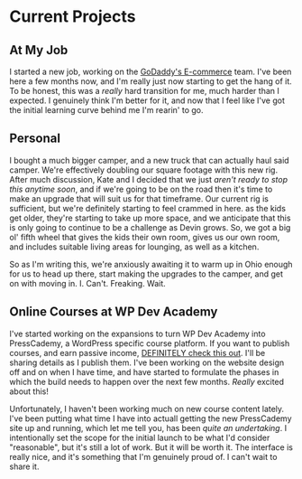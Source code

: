 # Current Projects

## At My Job

I started a new job, working on the [GoDaddy's E-commerce](https://www.godaddy.com/hosting/ecommerce-hosting) team. I've been here a few months now, and I'm really just now starting to get the hang of it. To be honest, this was a _really_ hard transition for me, much harder than I expected. I genuinely think I'm better for it, and now that I feel like I've got the initial learning curve behind me I'm rearin' to go.

## Personal

I bought a much bigger camper, and a new truck that can actually haul said camper. We're effectively doubling our square footage with this new rig. After much discussion, Kate and I decided that we just _aren't ready to stop this anytime soon_, and if we're going to be on the road then it's time to make an upgrade that will suit us for that timeframe. Our current rig is sufficient, but we're definitely starting to feel crammed in here. as the kids get older, they're starting to take up more space, and we anticipate that this is only going to continue to be a challenge as Devin grows. So, we got a big ol' fifth wheel that gives the kids their own room, gives us our own room, and includes suitable living areas for lounging, as well as a kitchen.

So as I'm writing this, we're anxiously awaiting it to warm up in Ohio enough for us to head up there, start making the upgrades to the camper, and get on with moving in. I. Can't. Freaking. Wait.

## Online Courses at WP Dev Academy

I've started working on the expansions to turn WP Dev Academy into PressCademy, a WordPress specific course platform. If you want to publish courses, and earn passive income, [DEFINITELY check this out](https://twitter.com/AlexStandiford/status/1467627243593781251?s=20). I'll be sharing details as I publish them. I've been working on the website design off and on when I have time, and have started to formulate the phases in which the build needs to happen over the next few months. _Really_ excited about this!

Unfortunately, I haven't been working much on new course content lately. I've been putting what time I have into actuall getting the new PressCademy site up and running, which let me tell you, has been _quite an undertaking_. I intentionally set the scope for the initial launch to be what I'd consider "reasonable", but it's still a lot of work. But it will be worth it. The interface is really nice, and it's something that I'm genuinely proud of. I can't wait to share it.
